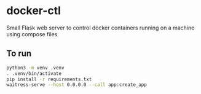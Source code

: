 # docker-ctl

Small Flask web server to control docker containers running on a machine using compose files

## To run
```bash
python3 -m venv .venv
. .venv/bin/activate
pip install -r requirements.txt
waitress-serve --host 0.0.0.0 --call app:create_app
```
